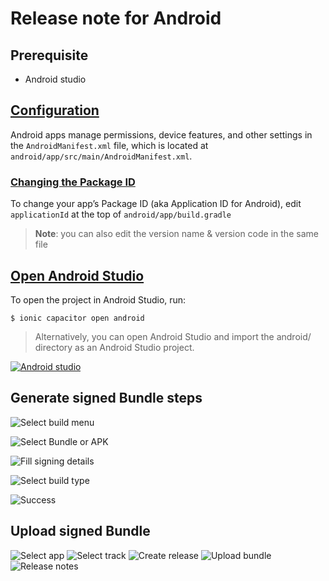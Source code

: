 # Release note for Android

## Prerequisite
* Android studio

## [Configuration](https://capacitorjs.com/docs/android/configuration#configuring-androidmanifestxml)

Android apps manage permissions, device features, and other settings in the `AndroidManifest.xml` file, which is located at `android/app/src/main/AndroidManifest.xml`.

### [Changing the Package ID](https://capacitorjs.com/docs/android/configuration#changing-the-package-id)

To change your app’s Package ID (aka Application ID for Android), edit `applicationId` at the top of `android/app/build.gradle`

> **Note**: you can also edit the version name & version code in the same file


## [Open Android Studio](https://capacitorjs.com/docs/android#opening-the-android-project)

To open the project in Android Studio, run:

`$ ionic capacitor open android`

> Alternatively, you can open Android Studio and import the android/ directory as an Android Studio project.


[![Android studio](https://i.postimg.cc/jShx1V5V/Screenshot-2022-01-27-at-17-40-34.png)](https://postimg.cc/yDkCJbcn)

## Generate signed Bundle steps

![Select build menu](https://i.postimg.cc/66r9HH0x/Screenshot-2022-01-27-at-19-43-33.png)

![Select Bundle or APK](https://i.postimg.cc/15VKhq8S/Screenshot-2022-01-27-at-19-50-21.png)

![Fill signing details](https://i.postimg.cc/NjsChxrn/Screenshot-2022-01-27-at-20-26-47.png)

![Select build type](https://i.postimg.cc/sfTnRWsH/Screenshot-2022-01-27-at-20-12-33.png)

![Success](https://i.postimg.cc/kgLjVPp0/Screenshot-2022-01-27-at-20-38-20.png)

## Upload signed Bundle

![Select app](https://i.postimg.cc/V6TspRLQ/Screenshot-2022-01-27-at-20-54-33.png)
![Select track](https://i.postimg.cc/3x7GtKcj/Screenshot-2022-01-27-at-20-54-43.png)
![Create release](https://i.postimg.cc/Y2GQ9DFF/Screenshot-2022-01-27-at-20-54-54.png)
![Upload bundle](https://i.postimg.cc/MZCVj00F/Screenshot-2022-01-27-at-20-55-03.png)
![Release notes](https://i.postimg.cc/Fs0cbfDs/Screenshot-2022-01-27-at-20-55-24.png)